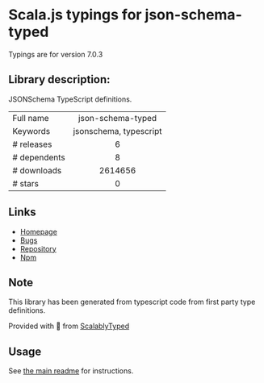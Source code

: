 
# Scala.js typings for json-schema-typed

Typings are for version 7.0.3

## Library description:
JSONSchema TypeScript definitions.

|                    |                 |
| ------------------ | :-------------: |
| Full name          | json-schema-typed |
| Keywords           | jsonschema, typescript |
| # releases         | 6 |
| # dependents       | 8 |
| # downloads        | 2614656 |
| # stars            | 0 |

## Links
- [Homepage](https://github.com/typeslick/json-schema-typed)
- [Bugs](https://github.com/typeslick/json-schema-typed/issues)
- [Repository](https://github.com/typeslick/json-schema-typed)
- [Npm](https://www.npmjs.com/package/json-schema-typed)
    


## Note
This library has been generated from typescript code from first party type definitions.

Provided with :purple_heart: from [ScalablyTyped](https://github.com/oyvindberg/ScalablyTyped)

## Usage
See [the main readme](../../readme.md) for instructions.


